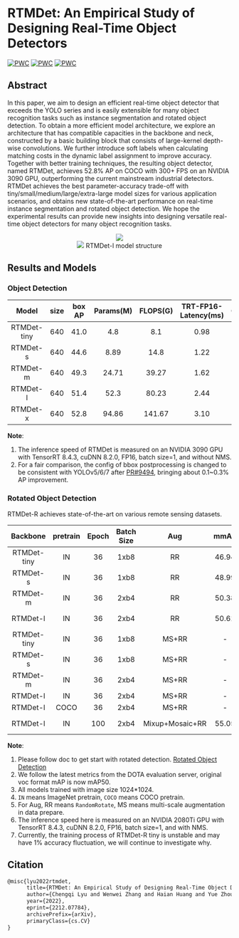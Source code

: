 # RTMDet: An Empirical Study of Designing Real-Time Object Detectors

[![PWC](https://img.shields.io/endpoint.svg?url=https://paperswithcode.com/badge/rtmdet-an-empirical-study-of-designing-real/real-time-instance-segmentation-on-mscoco)](https://paperswithcode.com/sota/real-time-instance-segmentation-on-mscoco?p=rtmdet-an-empirical-study-of-designing-real)
[![PWC](https://img.shields.io/endpoint.svg?url=https://paperswithcode.com/badge/rtmdet-an-empirical-study-of-designing-real/object-detection-in-aerial-images-on-dota-1)](https://paperswithcode.com/sota/object-detection-in-aerial-images-on-dota-1?p=rtmdet-an-empirical-study-of-designing-real)
[![PWC](https://img.shields.io/endpoint.svg?url=https://paperswithcode.com/badge/rtmdet-an-empirical-study-of-designing-real/object-detection-in-aerial-images-on-hrsc2016)](https://paperswithcode.com/sota/object-detection-in-aerial-images-on-hrsc2016?p=rtmdet-an-empirical-study-of-designing-real)

<!-- [ALGORITHM] -->

## Abstract

In this paper, we aim to design an efficient real-time object detector that exceeds the YOLO series and is easily extensible for many object recognition tasks such as instance segmentation and rotated object detection. To obtain a more efficient model architecture, we explore an architecture that has compatible capacities in the backbone and neck, constructed by a basic building block that consists of large-kernel depth-wise convolutions. We further introduce soft labels when calculating matching costs in the dynamic label assignment to improve accuracy. Together with better training techniques, the resulting object detector, named RTMDet, achieves 52.8% AP on COCO with 300+ FPS on an NVIDIA 3090 GPU, outperforming the current mainstream industrial detectors. RTMDet achieves the best parameter-accuracy trade-off with tiny/small/medium/large/extra-large model sizes for various application scenarios, and obtains new state-of-the-art performance on real-time instance segmentation and rotated object detection. We hope the experimental results can provide new insights into designing versatile real-time object detectors for many object recognition tasks.

<div align=center>
<img src="https://user-images.githubusercontent.com/12907710/208070055-7233a3d8-955f-486a-82da-b714b3c3bbd6.png"/>
</div>

<div align=center>
<img src="https://user-images.githubusercontent.com/27466624/204126145-cb4ff4f1-fb16-455e-96b5-17620081023a.jpg"/>
RTMDet-l model structure
</div>

## Results and Models

### Object Detection

|    Model    | size | box AP | Params(M) | FLOPS(G) | TRT-FP16-Latency(ms) |                       Config                        |                                                                                                                                                                 Download                                                                                                                                                                 |
| :---------: | :--: | :----: | :-------: | :------: | :------------------: | :-------------------------------------------------: | :--------------------------------------------------------------------------------------------------------------------------------------------------------------------------------------------------------------------------------------------------------------------------------------------------------------------------------------: |
| RTMDet-tiny | 640  |  41.0  |    4.8    |   8.1    |         0.98         | [config](./rtmdet_l_syncbn_fast_8xb32-300e_coco.py) | [model](https://download.openmmlab.com/mmyolo/v0/rtmdet/rtmdet_tiny_syncbn_fast_8xb32-300e_coco/rtmdet_tiny_syncbn_fast_8xb32-300e_coco_20230102_140117-dbb1dc83.pth) \| [log](https://download.openmmlab.com/mmyolo/v0/rtmdet/rtmdet_tiny_syncbn_fast_8xb32-300e_coco/rtmdet_tiny_syncbn_fast_8xb32-300e_coco_20230102_140117.log.json) |
|  RTMDet-s   | 640  |  44.6  |   8.89    |   14.8   |         1.22         | [config](./rtmdet_s_syncbn_fast_8xb32-300e_coco.py) |       [model](https://download.openmmlab.com/mmyolo/v0/rtmdet/rtmdet_s_syncbn_fast_8xb32-300e_coco/rtmdet_s_syncbn_fast_8xb32-300e_coco_20221230_182329-0a8c901a.pth) \| [log](https://download.openmmlab.com/mmyolo/v0/rtmdet/rtmdet_s_syncbn_fast_8xb32-300e_coco/rtmdet_s_syncbn_fast_8xb32-300e_coco_20221230_182329.log.json)       |
|  RTMDet-m   | 640  |  49.3  |   24.71   |  39.27   |         1.62         | [config](./rtmdet_m_syncbn_fast_8xb32-300e_coco.py) |       [model](https://download.openmmlab.com/mmyolo/v0/rtmdet/rtmdet_m_syncbn_fast_8xb32-300e_coco/rtmdet_m_syncbn_fast_8xb32-300e_coco_20230102_135952-40af4fe8.pth) \| [log](https://download.openmmlab.com/mmyolo/v0/rtmdet/rtmdet_m_syncbn_fast_8xb32-300e_coco/rtmdet_m_syncbn_fast_8xb32-300e_coco_20230102_135952.log.json)       |
|  RTMDet-l   | 640  |  51.4  |   52.3    |  80.23   |         2.44         | [config](./rtmdet_l_syncbn_fast_8xb32-300e_coco.py) |       [model](https://download.openmmlab.com/mmyolo/v0/rtmdet/rtmdet_l_syncbn_fast_8xb32-300e_coco/rtmdet_l_syncbn_fast_8xb32-300e_coco_20230102_135928-ee3abdc4.pth) \| [log](https://download.openmmlab.com/mmyolo/v0/rtmdet/rtmdet_l_syncbn_fast_8xb32-300e_coco/rtmdet_l_syncbn_fast_8xb32-300e_coco_20230102_135928.log.json)       |
|  RTMDet-x   | 640  |  52.8  |   94.86   |  141.67  |         3.10         | [config](./rtmdet_x_syncbn_fast_8xb32-300e_coco.py) |       [model](https://download.openmmlab.com/mmyolo/v0/rtmdet/rtmdet_x_syncbn_fast_8xb32-300e_coco/rtmdet_x_syncbn_fast_8xb32-300e_coco_20221231_100345-b85cd476.pth) \| [log](https://download.openmmlab.com/mmyolo/v0/rtmdet/rtmdet_x_syncbn_fast_8xb32-300e_coco/rtmdet_x_syncbn_fast_8xb32-300e_coco_20221231_100345.log.json)       |

**Note**:

1. The inference speed of RTMDet is measured on an NVIDIA 3090 GPU with TensorRT 8.4.3, cuDNN 8.2.0, FP16, batch size=1, and without NMS.
2. For a fair comparison, the config of bbox postprocessing is changed to be consistent with YOLOv5/6/7 after [PR#9494](https://github.com/open-mmlab/mmdetection/pull/9494), bringing about 0.1~0.3% AP improvement.

### Rotated Object Detection

RTMDet-R achieves state-of-the-art on various remote sensing datasets.

|  Backbone   | pretrain | Epoch | Batch Size |       Aug       | mmAP  | mAP50 | mAP75 | Mem (GB) | Params(M) | FLOPS(G) | TRT-FP16-Latency(ms) |                                    Config                                    |                                                                                                                                                                             Download                                                                                                                                                                             |
| :---------: | :------: | :---: | :--------: | :-------------: | :---: | :---: | :---: | :------: | :-------: | :------: | :------------------: | :--------------------------------------------------------------------------: | :--------------------------------------------------------------------------------------------------------------------------------------------------------------------------------------------------------------------------------------------------------------------------------------------------------------------------------------------------------------: |
| RTMDet-tiny |    IN    |  36   |    1xb8    |       RR        | 46.94 | 75.07 | 50.11 |   12.7   |   4.88    |  20.45   |         4.40         |           [config](./rotated/rtmdet-r_tiny_fast_1xb8-36e_dota.py)            |                   [model](https://download.openmmlab.com/mmyolo/v0/rtmdet/rotated/rtmdet-r_tiny_fast_1xb8-36e_dota/rtmdet-r_tiny_fast_1xb8-36e_dota_20230228_162210-e8ccfb1c.pth) \| [log](https://download.openmmlab.com/mmyolo/v0/rtmdet/rotated/rtmdet-r_tiny_fast_1xb8-36e_dota/rtmdet-r_tiny_fast_1xb8-36e_dota_20230228_162210.log.json)                   |
|  RTMDet-s   |    IN    |  36   |    1xb8    |       RR        | 48.99 | 77.33 | 52.65 |   16.6   |   8.86    |  37.62   |         4.86         |             [config](./rotated/rtmdet-r_s_fast_1xb8-36e_dota.py)             |                         [model](https://download.openmmlab.com/mmyolo/v0/rtmdet/rotated/rtmdet-r_s_fast_1xb8-36e_dota/rtmdet-r_s_fast_1xb8-36e_dota_20230224_110307-3946a5aa.pth) \| [log](https://download.openmmlab.com/mmyolo/v0/rtmdet/rotated/rtmdet-r_s_fast_1xb8-36e_dota/rtmdet-r_s_fast_1xb8-36e_dota_20230224_110307.log.json)                         |
|  RTMDet-m   |    IN    |  36   |    2xb4    |       RR        | 50.38 | 78.43 | 54.28 |   10.9   |   24.67   |  99.76   |         7.82         |         [config](./rotated/rtmdet-r_m_syncbn_fast_2xb4-36e_dota.py)          |           [model](https://download.openmmlab.com/mmyolo/v0/rtmdet/rotated/rtmdet-r_m_syncbn_fast_2xb4-36e_dota/rtmdet-r_m_syncbn_fast_2xb4-36e_dota_20230224_124237-29ae1619.pth) \| [log](https://download.openmmlab.com/mmyolo/v0/rtmdet/rotated/rtmdet-r_m_syncbn_fast_2xb4-36e_dota/rtmdet-r_m_syncbn_fast_2xb4-36e_dota_20230224_124237.log.json)           |
|  RTMDet-l   |    IN    |  36   |    2xb4    |       RR        | 50.61 | 78.66 | 54.95 |   16.1   |   52.27   |  204.21  |        10.82         |         [config](./rotated/rtmdet-r_l_syncbn_fast_2xb4-36e_dota.py)          |           [model](https://download.openmmlab.com/mmyolo/v0/rtmdet/rotated/rtmdet-r_l_syncbn_fast_2xb4-36e_dota/rtmdet-r_l_syncbn_fast_2xb4-36e_dota_20230224_124544-38bc5f08.pth) \| [log](https://download.openmmlab.com/mmyolo/v0/rtmdet/rotated/rtmdet-r_l_syncbn_fast_2xb4-36e_dota/rtmdet-r_l_syncbn_fast_2xb4-36e_dota_20230224_124544.log.json)           |
| RTMDet-tiny |    IN    |  36   |    1xb8    |      MS+RR      |   -   |   -   |   -   |          |   4.88    |  20.45   |         4.40         |          [config](./rotated/rtmdet-r_tiny_fast_1xb8-36e_dota-ms.py)          |                                                                                                                                                                                \|                                                                                                                                                                                |
|  RTMDet-s   |    IN    |  36   |    1xb8    |      MS+RR      |   -   |   -   |   -   |          |   8.86    |  37.62   |         4.86         |           [config](./rotated/rtmdet-r_s_fast_1xb8-36e_dota-ms.py)            |                                                                                                                                                                                \|                                                                                                                                                                                |
|  RTMDet-m   |    IN    |  36   |    2xb4    |      MS+RR      |   -   |   -   |   -   |          |   24.67   |  99.76   |         7.82         |        [config](./rotated/rtmdet-r_m_syncbn_fast_2xb4-36e_dota-ms.py)        |                                                                                                                                                                                \|                                                                                                                                                                                |
|  RTMDet-l   |    IN    |  36   |    2xb4    |      MS+RR      |   -   |   -   |   -   |          |   52.27   |  204.21  |        10.82         |        [config](./rotated/rtmdet-r_l_syncbn_fast_2xb4-36e_dota-ms.py)        |                                                                                                                                                                                \|                                                                                                                                                                                |
|  RTMDet-l   |   COCO   |  36   |    2xb4    |      MS+RR      |   -   |   -   |   -   |          |   52.27   |  204.21  |        10.82         | [config](./rotated/rtmdet-r_l_syncbn_fast_coco-pretrain_2xb4-36e_dota-ms.py) |                                                                                                                                                                                \|                                                                                                                                                                                |
|  RTMDet-l   |    IN    |  100  |    2xb4    | Mixup+Mosaic+RR | 55.05 | 80.14 | 61.32 |   19.6   |   52.27   |  204.21  |        10.82         |       [config](./rotated/rtmdet-r_l_syncbn_fast_2xb4-aug-100e_dota.py)       | [model](https://download.openmmlab.com/mmyolo/v0/rtmdet/rotated/rtmdet-r_l_syncbn_fast_2xb4-aug-100e_dota/rtmdet-r_l_syncbn_fast_2xb4-aug-100e_dota_20230224_124735-ed4ea966.pth) \| [log](https://download.openmmlab.com/mmyolo/v0/rtmdet/rotated/rtmdet-r_l_syncbn_fast_2xb4-aug-100e_dota/rtmdet-r_l_syncbn_fast_2xb4-aug-100e_dota_20230224_124735.log.json) |

**Note**:

1. Please follow doc to get start with rotated detection. [Rotated Object Detection](../../docs/zh_cn/tutorials/rotated_detection.md)
2. We follow the latest metrics from the DOTA evaluation server, original voc format mAP is now mAP50.
3. All models trained with image size 1024\*1024.
4. `IN` means ImageNet pretrain, `COCO` means COCO pretrain.
5. For Aug, RR means `RandomRotate`, MS means multi-scale augmentation in data prepare.
6. The inference speed here is measured on an NVIDIA 2080Ti GPU with TensorRT 8.4.3, cuDNN 8.2.0, FP16, batch size=1, and with NMS.
7. Currently, the training process of RTMDet-R tiny is unstable and may have 1% accuracy fluctuation, we will continue to investigate why.

## Citation

```latex
@misc{lyu2022rtmdet,
      title={RTMDet: An Empirical Study of Designing Real-Time Object Detectors},
      author={Chengqi Lyu and Wenwei Zhang and Haian Huang and Yue Zhou and Yudong Wang and Yanyi Liu and Shilong Zhang and Kai Chen},
      year={2022},
      eprint={2212.07784},
      archivePrefix={arXiv},
      primaryClass={cs.CV}
}
```
